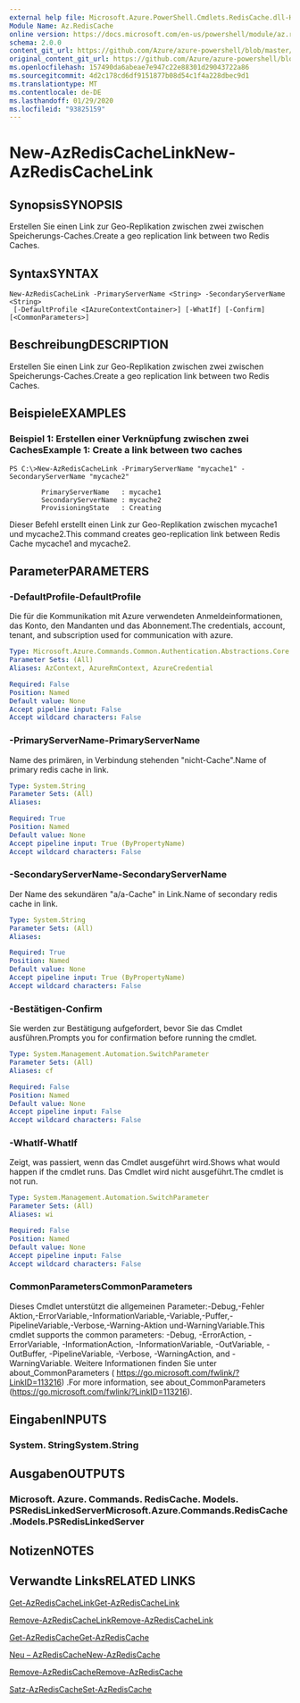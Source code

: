 ```yaml
---
external help file: Microsoft.Azure.PowerShell.Cmdlets.RedisCache.dll-Help.xml
Module Name: Az.RedisCache
online version: https://docs.microsoft.com/en-us/powershell/module/az.rediscache/new-azrediscachelink
schema: 2.0.0
content_git_url: https://github.com/Azure/azure-powershell/blob/master/src/RedisCache/RedisCache/help/New-AzRedisCacheLink.md
original_content_git_url: https://github.com/Azure/azure-powershell/blob/master/src/RedisCache/RedisCache/help/New-AzRedisCacheLink.md
ms.openlocfilehash: 157490da6abeae7e947c22e88301d29043722a86
ms.sourcegitcommit: 4d2c178cd6df9151877b08d54c1f4a228dbec9d1
ms.translationtype: MT
ms.contentlocale: de-DE
ms.lasthandoff: 01/29/2020
ms.locfileid: "93825159"
---
```

# <span data-ttu-id="7aa61-101">New-AzRedisCacheLink</span><span class="sxs-lookup"><span data-stu-id="7aa61-101">New-AzRedisCacheLink</span></span>

## <span data-ttu-id="7aa61-102">Synopsis</span><span class="sxs-lookup"><span data-stu-id="7aa61-102">SYNOPSIS</span></span>
<span data-ttu-id="7aa61-103">Erstellen Sie einen Link zur Geo-Replikation zwischen zwei zwischen Speicherungs-Caches.</span><span class="sxs-lookup"><span data-stu-id="7aa61-103">Create a geo replication link between two Redis Caches.</span></span>

## <span data-ttu-id="7aa61-104">Syntax</span><span class="sxs-lookup"><span data-stu-id="7aa61-104">SYNTAX</span></span>

```
New-AzRedisCacheLink -PrimaryServerName <String> -SecondaryServerName <String>
 [-DefaultProfile <IAzureContextContainer>] [-WhatIf] [-Confirm] [<CommonParameters>]
```

## <span data-ttu-id="7aa61-105">Beschreibung</span><span class="sxs-lookup"><span data-stu-id="7aa61-105">DESCRIPTION</span></span>
<span data-ttu-id="7aa61-106">Erstellen Sie einen Link zur Geo-Replikation zwischen zwei zwischen Speicherungs-Caches.</span><span class="sxs-lookup"><span data-stu-id="7aa61-106">Create a geo replication link between two Redis Caches.</span></span>

## <span data-ttu-id="7aa61-107">Beispiele</span><span class="sxs-lookup"><span data-stu-id="7aa61-107">EXAMPLES</span></span>

### <span data-ttu-id="7aa61-108">Beispiel 1: Erstellen einer Verknüpfung zwischen zwei Caches</span><span class="sxs-lookup"><span data-stu-id="7aa61-108">Example 1: Create a link between two caches</span></span>
```
PS C:\>New-AzRedisCacheLink -PrimaryServerName "mycache1" -SecondaryServerName "mycache2"

        PrimaryServerName   : mycache1
        SecondaryServerName : mycache2
        ProvisioningState   : Creating
```

<span data-ttu-id="7aa61-109">Dieser Befehl erstellt einen Link zur Geo-Replikation zwischen mycache1 und mycache2.</span><span class="sxs-lookup"><span data-stu-id="7aa61-109">This command creates geo-replication link between Redis Cache mycache1 and mycache2.</span></span>

## <span data-ttu-id="7aa61-110">Parameter</span><span class="sxs-lookup"><span data-stu-id="7aa61-110">PARAMETERS</span></span>

### <span data-ttu-id="7aa61-111">-DefaultProfile</span><span class="sxs-lookup"><span data-stu-id="7aa61-111">-DefaultProfile</span></span>
<span data-ttu-id="7aa61-112">Die für die Kommunikation mit Azure verwendeten Anmeldeinformationen, das Konto, den Mandanten und das Abonnement.</span><span class="sxs-lookup"><span data-stu-id="7aa61-112">The credentials, account, tenant, and subscription used for communication with azure.</span></span>

```yaml
Type: Microsoft.Azure.Commands.Common.Authentication.Abstractions.Core.IAzureContextContainer
Parameter Sets: (All)
Aliases: AzContext, AzureRmContext, AzureCredential

Required: False
Position: Named
Default value: None
Accept pipeline input: False
Accept wildcard characters: False
```

### <span data-ttu-id="7aa61-113">-PrimaryServerName</span><span class="sxs-lookup"><span data-stu-id="7aa61-113">-PrimaryServerName</span></span>
<span data-ttu-id="7aa61-114">Name des primären, in Verbindung stehenden "nicht-Cache".</span><span class="sxs-lookup"><span data-stu-id="7aa61-114">Name of primary redis cache in link.</span></span>

```yaml
Type: System.String
Parameter Sets: (All)
Aliases:

Required: True
Position: Named
Default value: None
Accept pipeline input: True (ByPropertyName)
Accept wildcard characters: False
```

### <span data-ttu-id="7aa61-115">-SecondaryServerName</span><span class="sxs-lookup"><span data-stu-id="7aa61-115">-SecondaryServerName</span></span>
<span data-ttu-id="7aa61-116">Der Name des sekundären "a/a-Cache" in Link.</span><span class="sxs-lookup"><span data-stu-id="7aa61-116">Name of secondary redis cache in link.</span></span>

```yaml
Type: System.String
Parameter Sets: (All)
Aliases:

Required: True
Position: Named
Default value: None
Accept pipeline input: True (ByPropertyName)
Accept wildcard characters: False
```

### <span data-ttu-id="7aa61-117">-Bestätigen</span><span class="sxs-lookup"><span data-stu-id="7aa61-117">-Confirm</span></span>
<span data-ttu-id="7aa61-118">Sie werden zur Bestätigung aufgefordert, bevor Sie das Cmdlet ausführen.</span><span class="sxs-lookup"><span data-stu-id="7aa61-118">Prompts you for confirmation before running the cmdlet.</span></span>

```yaml
Type: System.Management.Automation.SwitchParameter
Parameter Sets: (All)
Aliases: cf

Required: False
Position: Named
Default value: None
Accept pipeline input: False
Accept wildcard characters: False
```

### <span data-ttu-id="7aa61-119">-WhatIf</span><span class="sxs-lookup"><span data-stu-id="7aa61-119">-WhatIf</span></span>
<span data-ttu-id="7aa61-120">Zeigt, was passiert, wenn das Cmdlet ausgeführt wird.</span><span class="sxs-lookup"><span data-stu-id="7aa61-120">Shows what would happen if the cmdlet runs.</span></span>
<span data-ttu-id="7aa61-121">Das Cmdlet wird nicht ausgeführt.</span><span class="sxs-lookup"><span data-stu-id="7aa61-121">The cmdlet is not run.</span></span>

```yaml
Type: System.Management.Automation.SwitchParameter
Parameter Sets: (All)
Aliases: wi

Required: False
Position: Named
Default value: None
Accept pipeline input: False
Accept wildcard characters: False
```

### <span data-ttu-id="7aa61-122">CommonParameters</span><span class="sxs-lookup"><span data-stu-id="7aa61-122">CommonParameters</span></span>
<span data-ttu-id="7aa61-123">Dieses Cmdlet unterstützt die allgemeinen Parameter:-Debug,-Fehler Aktion,-ErrorVariable,-InformationVariable,-Variable,-Puffer,-PipelineVariable,-Verbose,-Warning-Aktion und-WarningVariable.</span><span class="sxs-lookup"><span data-stu-id="7aa61-123">This cmdlet supports the common parameters: -Debug, -ErrorAction, -ErrorVariable, -InformationAction, -InformationVariable, -OutVariable, -OutBuffer, -PipelineVariable, -Verbose, -WarningAction, and -WarningVariable.</span></span> <span data-ttu-id="7aa61-124">Weitere Informationen finden Sie unter about_CommonParameters ( https://go.microsoft.com/fwlink/?LinkID=113216) .</span><span class="sxs-lookup"><span data-stu-id="7aa61-124">For more information, see about_CommonParameters (https://go.microsoft.com/fwlink/?LinkID=113216).</span></span>

## <span data-ttu-id="7aa61-125">Eingaben</span><span class="sxs-lookup"><span data-stu-id="7aa61-125">INPUTS</span></span>

### <span data-ttu-id="7aa61-126">System. String</span><span class="sxs-lookup"><span data-stu-id="7aa61-126">System.String</span></span>

## <span data-ttu-id="7aa61-127">Ausgaben</span><span class="sxs-lookup"><span data-stu-id="7aa61-127">OUTPUTS</span></span>

### <span data-ttu-id="7aa61-128">Microsoft. Azure. Commands. RedisCache. Models. PSRedisLinkedServer</span><span class="sxs-lookup"><span data-stu-id="7aa61-128">Microsoft.Azure.Commands.RedisCache.Models.PSRedisLinkedServer</span></span>

## <span data-ttu-id="7aa61-129">Notizen</span><span class="sxs-lookup"><span data-stu-id="7aa61-129">NOTES</span></span>

## <span data-ttu-id="7aa61-130">Verwandte Links</span><span class="sxs-lookup"><span data-stu-id="7aa61-130">RELATED LINKS</span></span>

[<span data-ttu-id="7aa61-131">Get-AzRedisCacheLink</span><span class="sxs-lookup"><span data-stu-id="7aa61-131">Get-AzRedisCacheLink</span></span>](./Get-AzRedisCacheLink.md)

[<span data-ttu-id="7aa61-132">Remove-AzRedisCacheLink</span><span class="sxs-lookup"><span data-stu-id="7aa61-132">Remove-AzRedisCacheLink</span></span>](./Remove-AzRedisCacheLink.md)

[<span data-ttu-id="7aa61-133">Get-AzRedisCache</span><span class="sxs-lookup"><span data-stu-id="7aa61-133">Get-AzRedisCache</span></span>](./Get-AzRedisCache.md)

[<span data-ttu-id="7aa61-134">Neu – AzRedisCache</span><span class="sxs-lookup"><span data-stu-id="7aa61-134">New-AzRedisCache</span></span>](./New-AzRedisCache.md)

[<span data-ttu-id="7aa61-135">Remove-AzRedisCache</span><span class="sxs-lookup"><span data-stu-id="7aa61-135">Remove-AzRedisCache</span></span>](./Remove-AzRedisCache.md)

[<span data-ttu-id="7aa61-136">Satz-AzRedisCache</span><span class="sxs-lookup"><span data-stu-id="7aa61-136">Set-AzRedisCache</span></span>](./Set-AzRedisCache.md)